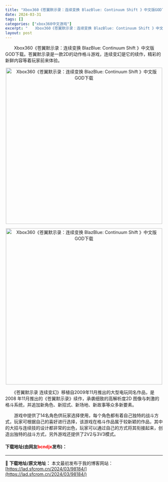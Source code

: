```yaml
---
title: "Xbox360《苍翼默示录：连续变换 BlazBlue: Continuum Shift 》中文版GOD下载"
date: 2024-03-31
tags: []
categories: ["xbox360中文游戏"]
excerpt: "　　Xbox360《苍翼默示录：连续变换 BlazBlue: Continuum Shift 》中文版GOD下载。苍翼默示录是一款2D的动作格斗游戏，连续变幻是它的续作，精彩的新鲜内容等着玩家前来体验。 　　《苍翼默示录 连续变幻》移植自2009年11月推出的大型电玩同名作品，是2008 年11月推&hellip;"
layout: post
---
```


 <p>　　Xbox360《苍翼默示录：连续变换 BlazBlue: Continuum Shift 》中文版GOD下载。苍翼默示录是一款2D的动作格斗游戏，连续变幻是它的续作，精彩的新鲜内容等着玩家前来体验。</p> <p align="center"><img align="" border="0" src="https://lad.sfcrom.cn/wp-content/uploads/2024/03/20240330_660840c7a4bd1.jpg" width="500" alt="Xbox360《苍翼默示录：连续变换 BlazBlue: Continuum Shift 》中文版GOD下载" /></p> <p align="center"><img align="" border="0" src="https://lad.sfcrom.cn/wp-content/uploads/2024/03/20240330_660840c81f9a8.jpg" width="500" alt="Xbox360《苍翼默示录：连续变换 BlazBlue: Continuum Shift 》中文版GOD下载" /></p> <p>　　《苍翼默示录 连续变幻》移植自2009年11月推出的大型电玩同名作品，是2008 年11月推出的《苍翼默示录》续作，承袭细致的高解析度2D 图像与刺激的格斗系统，并追加新角色、新招式、新场地、新故事等众多新要素。</p> <p>　　游戏中提供了14名角色供玩家选择使用，每个角色都有着自己独特的战斗方式，玩家可根据自己的喜好进行选择，该游戏在格斗作品属于较新颖的作品，其中的大招与连续技的设计都非常的出色，玩家可以通过自己的方式将其衔接起来，创造出独特的战斗方式，另外游戏还提供了2V2与3V3模式。</p> <p><h4>下载地址(由网友<font color="red">bcndjx</font>发布)：</h4></p> 

---
📖 **下载地址/原文地址：** 本文最初发布于我的博客网站：[https://lad.sfcrom.cn/2024/03/98184/](https://lad.sfcrom.cn/2024/03/98184/)
